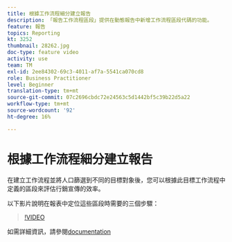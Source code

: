 ```yaml
---
title: 根據工作流程細分建立報告
description: 「報告工作流程區段」提供在動態報告中新增工作流程區段代碼的功能。
feature: 報告
topics: Reporting
kt: 3252
thumbnail: 28262.jpg
doc-type: feature video
activity: use
team: TM
exl-id: 2ee84302-69c3-4011-af7a-5541ca070cd8
role: Business Practitioner
level: Beginner
translation-type: tm+mt
source-git-commit: 07c2696cbdc72e24563c5d1442bf5c39b22d5a22
workflow-type: tm+mt
source-wordcount: '92'
ht-degree: 16%

---
```


# 根據工作流程細分建立報告

在建立工作流程並將人口篩選到不同的目標對象後，您可以根據此目標工作流程中定義的區段來評估行銷宣傳的效率。

以下影片說明在報表中定位這些區段時需要的三個步驟：

>[!VIDEO](https://video.tv.adobe.com/v/28262?quality=12)

如需詳細資訊，請參閱[documentation](https://docs.adobe.com/content/help/en/campaign-standard/using/reporting/customizing-reports/creating-a-report-workflow-segment.html)
